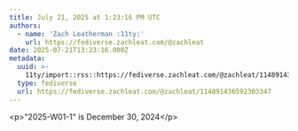 ```yaml
---
title: July 21, 2025 at 1:23:16 PM UTC
authors:
  - name: 'Zach Leatherman :11ty:'
    url: https://fediverse.zachleat.com/@zachleat
date: 2025-07-21T13:23:16.000Z
metadata:
  uuid: >-
    11ty/import::rss::https://fediverse.zachleat.com/@zachleat/114891436592303347
  type: fediverse
  url: https://fediverse.zachleat.com/@zachleat/114891436592303347
---
```

\<p>&quot;2025-W01-1&quot; is December 30, 2024\</p>